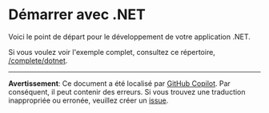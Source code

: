 # Démarrer avec .NET

Voici le point de départ pour le développement de votre application .NET.

Si vous voulez voir l'exemple complet, consultez ce répertoire, [/complete/dotnet](../complete/dotnet/).

---

**Avertissement**: Ce document a été localisé par [GitHub Copilot](https://docs.github.com/copilot/about-github-copilot/what-is-github-copilot). Par conséquent, il peut contenir des erreurs. Si vous trouvez une traduction inappropriée ou erronée, veuillez créer un [issue](https://github.com/microsoft/github-copilot-vibe-coding-workshop/issues/new).
